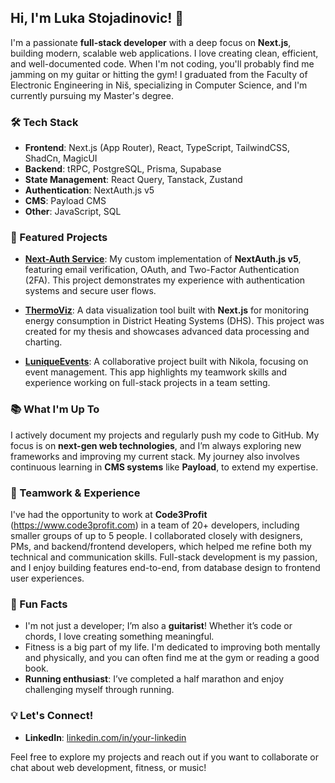 ## Hi, I'm Luka Stojadinovic! 👋

I'm a passionate **full-stack developer** with a deep focus on **Next.js**, building modern, scalable web applications. I love creating clean, efficient, and well-documented code. When I'm not coding, you'll probably find me jamming on my guitar or hitting the gym!
I graduated from the Faculty of Electronic Engineering in Niš, specializing in Computer Science, and I'm currently pursuing my Master's degree.

### 🛠️ Tech Stack
- **Frontend**: Next.js (App Router), React, TypeScript, TailwindCSS, ShadCn, MagicUI
- **Backend**: tRPC, PostgreSQL, Prisma, Supabase
- **State Management**: React Query, Tanstack, Zustand
- **Authentication**: NextAuth.js v5
- **CMS**: Payload CMS
- **Other**: JavaScript, SQL

### 📌 Featured Projects
- **[Next-Auth Service](https://github.com/Lukiano99/auth-service)**: My custom implementation of **NextAuth.js v5**, featuring email verification, OAuth, and Two-Factor Authentication (2FA). This project demonstrates my experience with authentication systems and secure user flows.
  
- **[ThermoViz](https://github.com/Lukiano99/ThermoViz)**: A data visualization tool built with **Next.js** for monitoring energy consumption in District Heating Systems (DHS). This project was created for my thesis and showcases advanced data processing and charting.

- **[LuniqueEvents](https://github.com/mladenovic-13/lunique-events)**: A collaborative project built with Nikola, focusing on event management. This app highlights my teamwork skills and experience working on full-stack projects in a team setting.

### 📚 What I'm Up To
I actively document my projects and regularly push my code to GitHub. My focus is on **next-gen web technologies**, and I’m always exploring new frameworks and improving my current stack. My journey also involves continuous learning in **CMS systems** like **Payload**, to extend my expertise.

### 👥 Teamwork & Experience
I've had the opportunity to work at **Code3Profit** (https://www.code3profit.com)  in a team of 20+ developers, including smaller groups of up to 5 people. I collaborated closely with designers, PMs, and backend/frontend developers, which helped me refine both my technical and communication skills. Full-stack development is my passion, and I enjoy building features end-to-end, from database design to frontend user experiences.

### 🎸 Fun Facts
- I'm not just a developer; I’m also a **guitarist**! Whether it’s code or chords, I love creating something meaningful.
- Fitness is a big part of my life. I'm dedicated to improving both mentally and physically, and you can often find me at the gym or reading a good book.
- **Running enthusiast**: I’ve completed a half marathon and enjoy challenging myself through running.

### 💡 Let's Connect!
- **LinkedIn**: [linkedin.com/in/your-linkedin](https://www.linkedin.com/in/luka-stojadinovic-08ab971b9/)

Feel free to explore my projects and reach out if you want to collaborate or chat about web development, fitness, or music!
